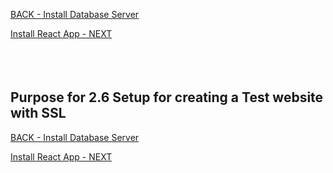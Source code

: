 
<!-- ------------------------------------------------------------------------- -->

<div class="page-back">

[BACK - Install Database Server](/Setup/purposes/pfr0305_Setup-Data-Server-Ubuntu.md)
</div><div class="page-next">

[Install React App - NEXT](/Setup/purposes/pfr0307_Setup-React-App-Ubuntu.md)
</div><div style="margin-top:35px">&nbsp;</div>
<!-- ------------------------------------------------------------------------- -->

## Purpose for 2.6 Setup for creating a Test website with SSL

<!-- ------------------------------------------------------------------------- -->

<div class="page-back">

[BACK - Install Database Server](/Setup/purposes/pfr0305_Setup-Data-Server-Ubuntu.md)
</div><div class="page-next">

[Install React App - NEXT](/Setup/purposes/pfr0307_Setup-React-App-Ubuntu.md)
</div>

<!-- ------------------------------------------------------------------------- -->
